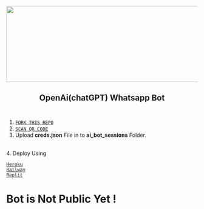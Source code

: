 <p align="center">
<img src="https://telegra.ph/file/90482cb91b49ccaa3f4d0.jpg" width="720" height="200"/>
</p>

<h2 align="center"> OpenAi(chatGPT) Whatsapp Bot <br><br></h2>

 1. [`FORK THIS REPO`](https://github.com/DarkMakerofc/OpenAi-ChatGPT-Bot/fork)
 2. [`SCAN QR CODE`](https://replit.com/@MRNima/OpenAi-ChatGPT-QR-CODE-SCANER)
 3. Upload <b>creds.json</b> File in to <b>ai_bot_sessions</b> Folder.
 <br>
 4. Deploy Using 

 [`Heroku`](app.heroku)  
 [`Railway`](https://railway.app?referralCode=jDDNQq) <br>
 [`Replit`](replit.com)
 
 # Bot is Not Public Yet !
